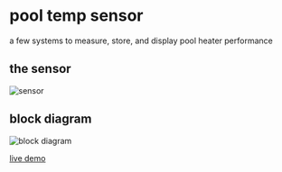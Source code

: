 # pool temp sensor
a few systems to measure, store, and display pool heater performance

## the sensor
![sensor](https://raw.github.com/strangesast/pool-temp-sensor/master/media/sensor.jpg)


## block diagram
![block diagram](https://raw.github.com/strangesast/pool-temp-sensor/master/media/block-diagram.svg?sanitize=true)



[live demo](https://strangesast.github.io/pool-temp-sensor/)
